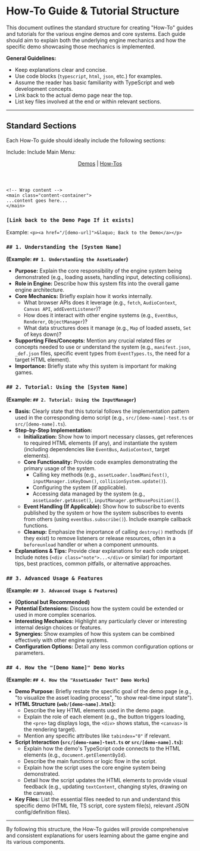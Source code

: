 # How-To Guide & Tutorial Structure

This document outlines the standard structure for creating "How-To" guides and tutorials for the various engine demos and core systems. Each guide should aim to explain both the underlying engine mechanics and how the specific demo showcasing those mechanics is implemented.

**General Guidelines:**

- Keep explanations clear and concise.
- Use code blocks (`typescript`, `html`, `json`, etc.) for examples.
- Assume the reader has basic familiarity with TypeScript and web development concepts.
- Link back to the actual demo page near the top.
- List key files involved at the end or within relevant sections.

---

## Standard Sections

Each How-To guide should ideally include the following sections:

Include: <link rel="stylesheet" href="/styles/main.css"> <!-- Link standard CSS -->
Include Main Menu:
<!-- Add Standard Header -->
<header class="main-header">
<nav>
<a href="/">Demos</a> |
<a href="/how-to/">How-Tos</a>
</nav>
</header>

    <!-- Wrap content -->
    <main class="content-container">
    ...content goes here...
    </main>

### `[Link back to the Demo Page If it exists]`

Example: `<p><a href="/[demo-url]">&laquo; Back to the Demo</a></p>`

### `## 1. Understanding the [System Name]`

**(Example: `## 1. Understanding the AssetLoader`)**

- **Purpose:** Explain the core responsibility of the engine system being demonstrated (e.g., loading assets, handling input, detecting collisions).
- **Role in Engine:** Describe how this system fits into the overall game engine architecture.
- **Core Mechanics:** Briefly explain how it works internally.
  - What browser APIs does it leverage (e.g., `fetch`, `AudioContext`, `Canvas API`, `addEventListener`)?
  - How does it interact with other engine systems (e.g., `EventBus`, `Renderer`, `ObjectManager`)?
  - What data structures does it manage (e.g., `Map` of loaded assets, `Set` of keys down)?
- **Supporting Files/Concepts:** Mention any crucial related files or concepts needed to use or understand the system (e.g., `manifest.json`, `_def.json` files, specific event types from `EventTypes.ts`, the need for a target HTML element).
- **Importance:** Briefly state why this system is important for making games.

### `## 2. Tutorial: Using the [System Name]`

**(Example: `## 2. Tutorial: Using the InputManager`)**

- **Basis:** Clearly state that this tutorial follows the implementation pattern used in the corresponding demo script (e.g., `src/[demo-name]-test.ts` or `src/[demo-name].ts`).
- **Step-by-Step Implementation:**
  - **Initialization:** Show how to import necessary classes, get references to required HTML elements (if any), and instantiate the system (including dependencies like `EventBus`, `AudioContext`, target elements).
  - **Core Functionality:** Provide code examples demonstrating the primary usage of the system.
    - Calling key methods (e.g., `assetLoader.loadManifest()`, `inputManager.isKeyDown()`, `collisionSystem.update()`).
    - Configuring the system (if applicable).
    - Accessing data managed by the system (e.g., `assetLoader.getAsset()`, `inputManager.getMousePosition()`).
  - **Event Handling (If Applicable):** Show how to subscribe to events published by the system or how the system subscribes to events from others (using `eventBus.subscribe()`). Include example callback functions.
  - **Cleanup:** Emphasize the importance of calling `destroy()` methods (if they exist) to remove listeners or release resources, often in a `beforeunload` handler or when a component unmounts.
- **Explanations & Tips:** Provide clear explanations for each code snippet. Include notes (`<div class="note">...</div>` or similar) for important tips, best practices, common pitfalls, or alternative approaches.

### `## 3. Advanced Usage & Features`

**(Example: `## 3. Advanced Usage & Features`)**

- **(Optional but Recommended)**
- **Potential Extensions:** Discuss how the system could be extended or used in more complex scenarios.
- **Interesting Mechanics:** Highlight any particularly clever or interesting internal design choices or features.
- **Synergies:** Show examples of how this system can be combined effectively with other engine systems.
- **Configuration Options:** Detail any less common configuration options or parameters.

### `## 4. How the "[Demo Name]" Demo Works`

**(Example: `## 4. How the "AssetLoader Test" Demo Works`)**

- **Demo Purpose:** Briefly restate the specific goal of the demo page (e.g., "to visualize the asset loading process", "to show real-time input state").
- **HTML Structure (`web/[demo-name].html`):**
  - Describe the key HTML elements used in the demo page.
  - Explain the role of each element (e.g., the button triggers loading, the `<pre>` tag displays logs, the `<div>` shows status, the `<canvas>` is the rendering target).
  - Mention any specific attributes like `tabindex="0"` if relevant.
- **Script Interaction (`src/[demo-name]-test.ts` or `src/[demo-name].ts`):**
  - Explain how the demo's TypeScript code connects to the HTML elements (e.g., `document.getElementById`).
  - Describe the main functions or logic flow in the script.
  - Explain how the script uses the core engine system being demonstrated.
  - Detail how the script updates the HTML elements to provide visual feedback (e.g., updating `textContent`, changing styles, drawing on the canvas).
- **Key Files:** List the essential files needed to run and understand this specific demo (HTML file, TS script, core system file(s), relevant JSON config/definition files).

---

By following this structure, the How-To guides will provide comprehensive and consistent explanations for users learning about the game engine and its various components.
